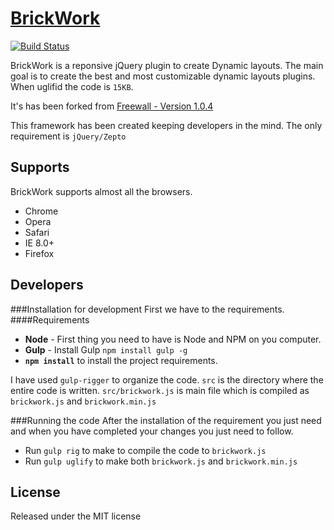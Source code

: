 # [BrickWork](http://iraycd.github.io/brickwork/)
[![Build Status](https://travis-ci.org/iraycd/brickwork.svg?branch=master)](https://travis-ci.org/iraycd/brickwork)

BrickWork is a reponsive jQuery plugin to create Dynamic layouts. The main goal is to create the best and most customizable dynamic layouts plugins. When uglifid the code is `15KB`.


It's has been forked from [Freewall - Version 1.0.4](https://github.com/kombai/freewall)

This framework has been created keeping developers in the mind. The only requirement is `jQuery/Zepto`

## Supports
BrickWork supports almost all the browsers.

* Chrome 
* Opera
* Safari
* IE 8.0+
* Firefox

## Developers

###Installation for development
First we have to the requirements.
####Requirements
+ **Node** - First thing you need to have is Node and NPM on you computer.
+ **Gulp** - Install Gulp `npm install gulp -g`
+ **`npm install`** to install the project requirements.

I have used `gulp-rigger` to organize the code. `src` is the directory where the entire code is written. `src/brickwork.js` is main file which is compiled as `brickwork.js` and `brickwork.min.js`

###Running the code
After the installation of the requirement you just need and when you have completed your changes you just need to follow.

+ Run `gulp rig` to make to compile the code to `brickwork.js`
+ Run `gulp uglify` to make both `brickwork.js` and `brickwork.min.js`

## License
Released under the MIT license
